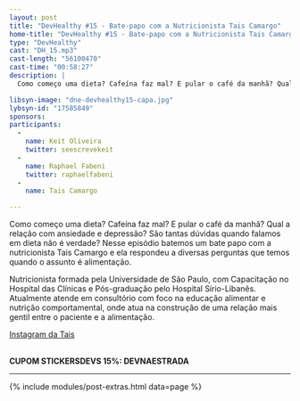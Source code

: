 ```yaml
---
layout: post
title: "DevHealthy #15 - Bate-papo com a Nutricionista Tais Camargo"
home-title: "DevHealthy #15 - Bate-papo com a Nutricionista Tais Camargo"
type: "DevHealthy"
cast: "DH_15.mp3"
cast-length: "56100470"
cast-time: "00:58:27"
description: |
  Como começo uma dieta? Cafeína faz mal? E pular o café da manhã? Qual a relação com ansiedade e depressão? São tantas dúvidas quando falamos em dieta não é verdade? Nesse episódio batemos um bate papo com a nutricionista Tais Camargo e ela respondeu a diversas perguntas que temos quando o assunto é alimentação.

libsyn-image: "dne-devhealthy15-capa.jpg"
lybsyn-id: "17585849"
sponsors:
participants:
  -
    name: Keit Oliveira
    twitter: seescrevekeit
  -
    name: Raphael Fabeni
    twitter: raphaelfabeni
  -
    name: Tais Camargo

---
```


Como começo uma dieta? Cafeína faz mal? E pular o café da manhã? Qual a relação com ansiedade e depressão? São tantas dúvidas quando falamos em dieta não é verdade? Nesse episódio batemos um bate papo com a nutricionista Tais Camargo e ela respondeu a diversas perguntas que temos quando o assunto é alimentação.

Nutricionista formada pela Universidade de São Paulo, com Capacitação no Hospital das Clínicas e Pós-graduação  pelo Hospital Sírio-Libanês. Atualmente atende em consultório com foco na educação alimentar e nutrição comportamental, onde atua na construção de uma relação mais gentil entre o paciente e a alimentação.

[Instagram da Tais](https://www.instagram.com/taiscamargo.nutri/)

<br /><strong>CUPOM STICKERSDEVS 15%: DEVNAESTRADA</strong>

---

{% include modules/post-extras.html data=page %}
